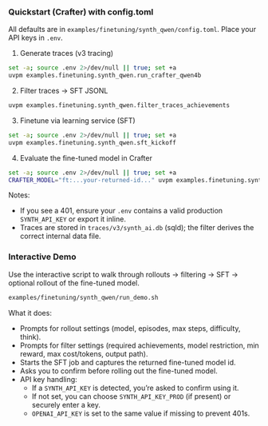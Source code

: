 ### Quickstart (Crafter) with config.toml

All defaults are in `examples/finetuning/synth_qwen/config.toml`. Place your API keys in `.env`.

1) Generate traces (v3 tracing)
```bash
set -a; source .env 2>/dev/null || true; set +a
uvpm examples.finetuning.synth_qwen.run_crafter_qwen4b
```

2) Filter traces → SFT JSONL
```bash
uvpm examples.finetuning.synth_qwen.filter_traces_achievements
```

3) Finetune via learning service (SFT)
```bash
set -a; source .env 2>/dev/null || true; set +a
uvpm examples.finetuning.synth_qwen.sft_kickoff
```

4) Evaluate the fine-tuned model in Crafter
```bash
set -a; source .env 2>/dev/null || true; set +a
CRAFTER_MODEL="ft:...your-returned-id..." uvpm examples.finetuning.synth_qwen.run_crafter_qwen4b
```

Notes:
- If you see a 401, ensure your `.env` contains a valid production `SYNTH_API_KEY` or export it inline.
- Traces are stored in `traces/v3/synth_ai.db` (sqld); the filter derives the correct internal data file.


### Interactive Demo

Use the interactive script to walk through rollouts → filtering → SFT → optional rollout of the fine-tuned model.

```bash
examples/finetuning/synth_qwen/run_demo.sh
```

What it does:
- Prompts for rollout settings (model, episodes, max steps, difficulty, think).
- Prompts for filter settings (required achievements, model restriction, min reward, max cost/tokens, output path).
- Starts the SFT job and captures the returned fine-tuned model id.
- Asks you to confirm before rolling out the fine-tuned model.
- API key handling:
  - If a `SYNTH_API_KEY` is detected, you’re asked to confirm using it.
  - If not set, you can choose `SYNTH_API_KEY_PROD` (if present) or securely enter a key.
  - `OPENAI_API_KEY` is set to the same value if missing to prevent 401s.
